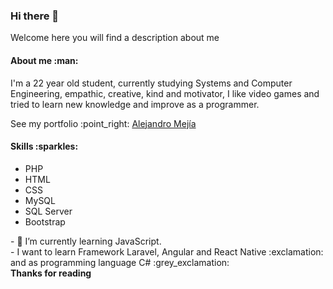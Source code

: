 ### Hi there 👋
<p> Welcome here you will find a description about me </p>

<h4> About me :man: </h4>
<p> I'm a 22 year old student, currently studying Systems and Computer Engineering, empathic, creative, kind and motivator, I like video games and tried to learn new knowledge and improve as a programmer. </p>
<p> See my portfolio :point_right: <a href="https://mejiaale01.github.io" title="Portfolio"> Alejandro Mejía </a>

<h4> Skills :sparkles: </h4>
<ul>
  <li> PHP </li>
  <li> HTML </li>
  <li> CSS </li>
  <li> MySQL </li>
  <li> SQL Server </li>
  <li> Bootstrap </li>
</ul>
- 🌱 I’m currently learning JavaScript.
<br>
- I want to learn Framework Laravel, Angular and React Native :exclamation: and as programming language C# :grey_exclamation:
<br>
<b> Thanks for reading </b>

<!--
**MejiaAle01/MejiaAle01** is a ✨ _special_ ✨ repository because its `README.md` (this file) appears on your GitHub profile.

Here are some ideas to get you started:

- 🔭 I’m currently working on ...
- 🌱 I’m currently learning ...
- 👯 I’m looking to collaborate on ...
- 🤔 I’m looking for help with ...
- 💬 Ask me about ...
- 📫 How to reach me: ...
- 😄 Pronouns: ...
- ⚡ Fun fact: ...
-->
